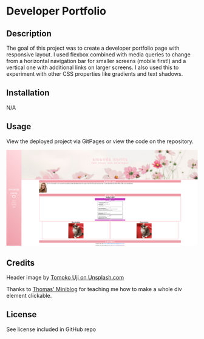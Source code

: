 # Developer Portfolio

## Description

The goal of this project was to create a developer portfolio page with responsive layout. I used flexbox combined with media queries to change from a horizontal navigation bar for smaller screens (mobile first!) and a vertical one with additional links on larger screens. I also used this to experiment with other CSS properties like gradients and text shadows.

## Installation

N/A

## Usage

View the deployed project via GitPages or view the code on the repository.

 ![image of deployed portfolio](assets\portfolio-image.png)

## Credits
Header image by [Tomoko Uji on Unsplash.com](https://unsplash.com/@ujitomo?utm_source=unsplash&utm_medium=referral&utm_content=creditCopyText)

Thanks to [Thomas' Miniblog](https://thomas.vanhoutte.be/miniblog/making-a-div-element-clickable-in-html/) for teaching me how to make a whole div element clickable.

## License

See license included in GitHub repo